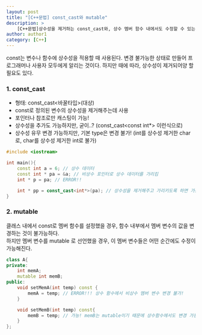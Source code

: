 ```yaml
---
layout: post
title: "[C++문법] const_cast와 mutable"
description: >
    [C++문법]상수성을 제거하는 const_cast와, 상수 멤버 함수 내에서도 수정할 수 있는 mutable
author: author1
category: [C++]
---
```

<span style="color: var(--highlight-color)"> const는 변수나 함수에 상수성을 적용할 때 사용된다. </span> 변경 불가능한 상태로 만들어 프로그래머나 사용자 모두에게 알리는 것이다. 하지만 때에 따라, 상수성이 제거되어양 할 필요도 있다.  

### 1. const_cast
- 형태: const_cast<바꿀타입>(대상)  
- const로 정의된 변수의 상수성을 제거해주는데 사용  
- 포인터나 참조로만 캐스팅이 가능!  
- 상수성을 추가도 가능하지만, 굳이..?  (const_cast<const int*> 이런식으로)  
- 상수성 유무 변경 가능하지만, 기본 type은 변경 불가! (int를 상수성 제거한 char로, char를 상수성 제거한 int로 불가)  

~~~c++
#include <iostream>

int main(){
    const int a = 6; // 상수 데이터
    const int * pa = &a; // 비상수 포인터로 상수 데이터를 가리킴
    int * p = pa; // ERROR!!

    int * pp = const_cast<int*>(pa); // 상수성을 제거해주고 가리키도록 하면 가능
}
~~~

### 2. mutable
클래스 내에서 const로 멤버 함수를 설정했을 경우, 함수 내부에서 멤버 변수의 값을 변경하는 것이 불가능하다.  
하지만 멤버 변수를 <span style="color: var(--highlight-color)"> mutable </span> 로 선언했을 경우, 이 멤버 변수들은 어떤 순간에도 수정이 가능해진다.  

~~~c++
class A{
private: 
    int memA;
    mutable int memB;
public:
    void setMemA(int temp) const {
        memA = temp; // ERROR!!! 상수 함수에서 비상수 멤버 변수 변경 불가!
    }

    void setMemB(int temp) const{
        memB = temp; // 가능! memB는 mutable이기 때문에 상수함수에서도 변경 가능!
    }
};
~~~